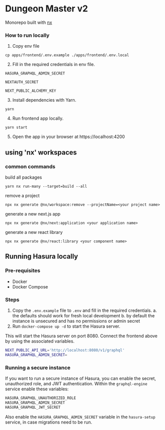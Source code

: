 # Dungeon Master v2

Monorepo built with [nx](https://nx.dev/)

### How to run locally

1. Copy env file

```
cp apps/frontend/.env.example ./apps/frontend/.env.local
```

2. Fill in the required credentials in env file.

```
HASURA_GRAPHQL_ADMIN_SECRET

NEXTAUTH_SECRET

NEXT_PUBLIC_ALCHEMY_KEY
```

3. Install dependencies with Yarn.

```
yarn
```

4. Run frontend app locally.

```
yarn start
```

5. Open the app in your browser at https://localhost:4200

## using 'nx' workspaces

### common commands

build all packages

```
yarn nx run-many --target=build --all
```

remove a project

```
npx nx generate @nx/workspace:remove --projectName=<your project name>
```

generate a new next.js app

```
npx nx generate @nx/next:application <your application name>
```

generate a new react library

```
npx nx generate @nx/react:library <your component name>
```

## Running Hasura locally

### Pre-requisites

- Docker
- Docker Compose

### Steps

1. Copy the `.env.example` file to `.env` and fill in the required credentials.
  a. the defaults should work for fresh local development
  b. by default the instance is unsecured and has no permissions or admin secret
2. Run `docker-compose up -d` to start the Hasura server.

This will start the Hasura server on port 8080. Connect the frontend above by using the associated variables.

```bash
NEXT_PUBLIC_API_URL='http://localhost:8080/v1/graphql'
HASURA_GRAPHQL_ADMIN_SECRET=
```

### Running a secure instance

If you want to run a secure instance of Hasura, you can enable the secret, unauthorized role, and JWT authentication. Within the `graphql-engine` service enable these variables:

```js
HASURA_GRAPHQL_UNAUTHORIZED_ROLE
HASURA_GRAPHQL_ADMIN_SECRET
HASURA_GRAPHQL_JWT_SECRET
```

Also enable the `HASURA_GRAPHQL_ADMIN_SECRET` variable in the `hasura-setup` service, in case migrations need to be run.

